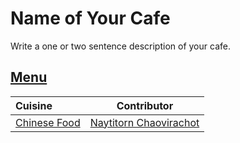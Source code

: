 # Name of Your Cafe

Write a one or two sentence description of your cafe.

## [Menu](menu.md)

| Cuisine                               | Contributor        |
|:--------------------------------------|--------------------|
| [Chinese Food](menu.md#chinese-food)  | [Naytitorn Chaovirachot](https://github.com/CondricNay)|